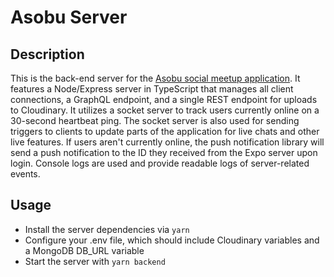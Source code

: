 # Asobu Server

## Description
This is the back-end server for the [Asobu social meetup application](https://github.com/code-cobalt/asobu). It features a Node/Express server in TypeScript that manages all client connections, a GraphQL endpoint, and a single REST endpoint for uploads to Cloudinary. It utilizes a socket server to track users currently online on a 30-second heartbeat ping. The socket server is also used for sending triggers to clients to update parts of the application for live chats and other live features. If users aren't currently online, the push notification library will send a push notification to the ID they received from the Expo server upon login. Console logs are used and provide readable logs of server-related events.

## Usage
- Install the server dependencies via `yarn`
- Configure your .env file, which should include Cloudinary variables and a MongoDB DB_URL variable
- Start the server with `yarn backend`

